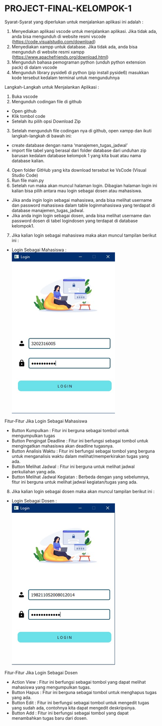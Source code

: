 # PROJECT-FINAL-KELOMPOK-1
Syarat-Syarat yang diperlukan untuk menjalankan aplikasi ini adalah : 
1.	Menyediakan aplikasi vscode untuk menjalankan aplikasi.
Jika tidak ada, anda bisa mengunduh di website resmi vscode (https://code.visualstudio.com/download)
2.	Menyediakan xampp untuk database.
Jika tidak ada, anda bisa mengunduh di website resmi xampp (https://www.apachefriends.org/download.html)
3.	Mengunduh bahasa pemograman python (unduh python extension pack) di dalam vscode
4.	Mengunduh library pyside6 di python (pip install pyside6) masukkan kode tersebut kedalam terminal untuk mengunduhnya

Langkah-Langkah untuk Menjalankan Aplikasi :
1.	Buka vscode 
2.	Mengunduh codingan file di github 
   -	Open github
   -	Klik tombol code
   -	Setelah itu pilih opsi Download Zip
3.	Setelah mengunduh file codingan nya di github, open xampp dan ikuti langkah-langkah di bawah ini:
   - create database dengan nama ‘manajemen_tugas_jadwal’ 
   - import file tabel yang berasal dari folder database dari unduhan zip barusan kedalam database kelompok 1 yang kita           buat atau nama database kalian. 
4.	Open folder GitHub yang kita download tersebut ke VsCode (Visual Studio Code)
5.	Run file main.py
6.	Setelah run maka akan muncul halaman login. Dibagian halaman login ini kalian bisa pilih antara mau login sebagai dosen atau mahasiswa. 
-	Jika anda ingin login sebagai mahasiswa, anda bisa melihat username dan password mahasiswa dalam table loginmahasiswa yang terdapat di database manajemen_tugas_jadwal. 
-	Jika anda ingin login sebagai dosen, anda bisa melihat username dan password dosen di tabel logindosen yang terdapat di database kelompok1.
7.	Jika kalian login sebagai mahasiswa maka akan muncul tampilan berikut ini :
- Login Sebagai Mahasiswa : ![alt text](https://github.com/sariputriani/PROJECT-FINAL-KELOMPOK-1/blob/main/gambar_readme/WhatsApp%20Image%202025-01-10%20at%2018.27.01_7e6f05dc.jpg?raw=true)

Fitur-Fitur Jika Login Sebagai Mahasiswa
 -	Button Kumpulkan :
   Fitur ini berguna sebagai tombol untuk mengumpulkan tugas
 -	Button Pengingat Deadline :
   Fitur ini berfungsi sebagai tombol untuk mengingatkan mahasiswa akan deadline tugasnya.
 -	Button Analisis Waktu :
   Fitur ini berfungsi sebagai tombol yang berguna untuk menganalisis waktu dalam melihat/memperkirakan tugas yang ada.
 -	Button Melihat Jadwal :
   Fitur ini berguna untuk melihat jadwal perkuliahan yang ada.
 -	Button Melihat Jadwal Kegiatan :
   Berbeda dengan yang sebelumnya, fitur ini berguna untuk melihat jadwal kegiatan/tugas yang ada.
 
8.	Jika kalian login sebagai dosen maka akan muncul tampilan berikut ini :
- Login Sebagai Dosen : ![alt text](https://github.com/sariputriani/PROJECT-FINAL-KELOMPOK-1/blob/main/gambar_readme/WhatsApp%20Image%202025-01-10%20at%2020.24.19_a3a3b8e9.jpg?raw=true)

Fitur-Fitur Jika Login Sebagai Dosen
 -	Action View :
   Fitur ini berfungsi sebagai tombol yang dapat melihat mahasiswa yang mengumpulkan tugas.
 -	Button Hapus :
   Fitur ini berguna sebagai tombol untuk menghapus tugas yang ada.
 -	Button Edit :
   Fitur ini berfungsi sebagai tombol untuk mengedit tugas yang sudah ada, contohnya kita dapat mengedit deskripsinya.
 -	Button Add :
   Fitur ini berfungsi sebagai tombol yang dapat menambahkan tugas baru dari dosen. 

